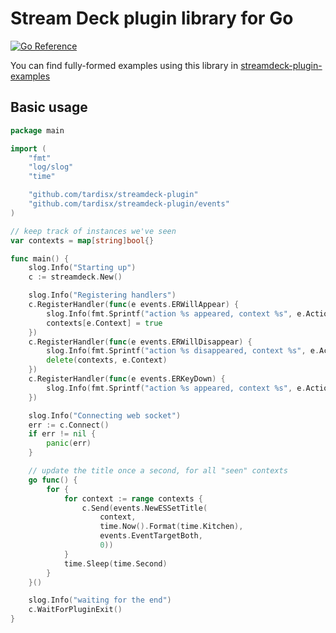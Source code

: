 # Stream Deck plugin library for Go

[![Go Reference](https://pkg.go.dev/badge/github.com/tardisx/streamdeck-plugin.svg)](https://pkg.go.dev/github.com/tardisx/streamdeck-plugin)

You can find fully-formed examples using this library in
[streamdeck-plugin-examples](https://github.com/tardisx/streamdeck-plugin-examples)

## Basic usage

```go
package main

import (
	"fmt"
	"log/slog"
	"time"

	"github.com/tardisx/streamdeck-plugin"
	"github.com/tardisx/streamdeck-plugin/events"
)

// keep track of instances we've seen
var contexts = map[string]bool{}

func main() {
	slog.Info("Starting up")
	c := streamdeck.New()

	slog.Info("Registering handlers")
	c.RegisterHandler(func(e events.ERWillAppear) {
		slog.Info(fmt.Sprintf("action %s appeared, context %s", e.Action, e.Context))
		contexts[e.Context] = true
	})
	c.RegisterHandler(func(e events.ERWillDisappear) {
		slog.Info(fmt.Sprintf("action %s disappeared, context %s", e.Action, e.Context))
		delete(contexts, e.Context)
	})
	c.RegisterHandler(func(e events.ERKeyDown) {
		slog.Info(fmt.Sprintf("action %s appeared, context %s", e.Action, e.Context))
	})

	slog.Info("Connecting web socket")
	err := c.Connect()
	if err != nil {
		panic(err)
	}

	// update the title once a second, for all "seen" contexts
	go func() {
		for {
			for context := range contexts {
				c.Send(events.NewESSetTitle(
					context,
					time.Now().Format(time.Kitchen),
					events.EventTargetBoth,
					0))
			}
			time.Sleep(time.Second)
		}
	}()

	slog.Info("waiting for the end")
	c.WaitForPluginExit()
}
```